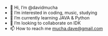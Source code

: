 - 👋 Hi, I’m @davidmucha
- 👀 I’m interested in coding, music, studying
- 🌱 I’m currently learning JAVA & Python
- 💞️ I’m looking to collaborate on IDK
- 📫 How to reach me mucha.dave@gmail.com

<!---
davidmucha/davidmucha is a ✨ special ✨ repository because its `README.md` (this file) appears on your GitHub profile.
You can click the Preview link to take a look at your changes.
--->
